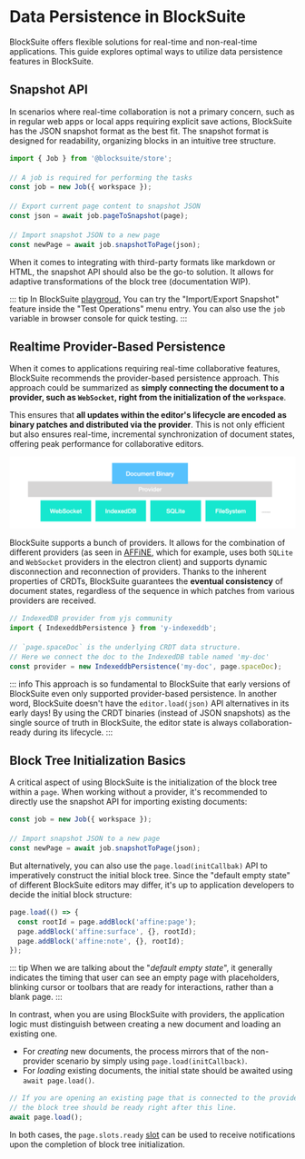 # Data Persistence in BlockSuite

BlockSuite offers flexible solutions for real-time and non-real-time applications. This guide explores optimal ways to utilize data persistence features in BlockSuite.

## Snapshot API

In scenarios where real-time collaboration is not a primary concern, such as in regular web apps or local apps requiring explicit save actions, BlockSuite has the JSON snapshot format as the best fit. The snapshot format is designed for readability, organizing blocks in an intuitive tree structure.

```ts
import { Job } from '@blocksuite/store';

// A job is required for performing the tasks
const job = new Job({ workspace });

// Export current page content to snapshot JSON
const json = await job.pageToSnapshot(page);

// Import snapshot JSON to a new page
const newPage = await job.snapshotToPage(json);
```

When it comes to integrating with third-party formats like markdown or HTML, the snapshot API should also be the go-to solution. It allows for adaptive transformations of the block tree (documentation WIP).

::: tip
In BlockSuite [playgroud](https://try-blocksuite.vercel.app/starter/?init), You can try the "Import/Export Snapshot" feature inside the "Test Operations" menu entry. You can also use the `job` variable in browser console for quick testing.
:::

## Realtime Provider-Based Persistence

When it comes to applications requiring real-time collaborative features, BlockSuite recommends the provider-based persistence approach. This approach could be summarized as **simply connecting the document to a provider, such as `WebSocket`, right from the initialization of the `workspace`**.

This ensures that **all updates within the editor's lifecycle are encoded as binary patches and distributed via the provider**. This is not only efficient but also ensures real-time, incremental synchronization of document states, offering peak performance for collaborative editors.

![pluggable-providers](./images/pluggable-providers.png)

BlockSuite supports a bunch of providers. It allows for the combination of different providers (as seen in [AFFiNE](https://github.com/toeverything/AFFiNE), which for example, uses both `SQLite` and `WebSocket` providers in the electron client) and supports dynamic disconnection and reconnection of providers. Thanks to the inherent properties of CRDTs, BlockSuite guarantees the **eventual consistency** of document states, regardless of the sequence in which patches from various providers are received.

```ts
// IndexedDB provider from yjs community
import { IndexeddbPersistence } from 'y-indexeddb';

// `page.spaceDoc` is the underlying CRDT data structure.
// Here we connect the doc to the IndexedDB table named 'my-doc'
const provider = new IndexeddbPersistence('my-doc', page.spaceDoc);
```

::: info
This approach is so fundamental to BlockSuite that early versions of BlockSuite even only supported provider-based persistence. In another word, BlockSuite doesn't have the `editor.load(json)` API alternatives in its early days! By using the CRDT binaries (instead of JSON snapshots) as the single source of truth in BlockSuite, the editor state is always collaboration-ready during its lifecycle.
:::

## Block Tree Initialization Basics

A critical aspect of using BlockSuite is the initialization of the block tree within a `page`. When working without a provider, it's recommended to directly use the snapshot API for importing existing documents:

```ts
const job = new Job({ workspace });

// Import snapshot JSON to a new page
const newPage = await job.snapshotToPage(json);
```

But alternatively, you can also use the `page.load(initCallbak)` API to imperatively construct the initial block tree. Since the "default empty state" of different BlockSuite editors may differ, it's up to application developers to decide the initial block structure:

```ts
page.load(() => {
  const rootId = page.addBlock('affine:page');
  page.addBlock('affine:surface', {}, rootId);
  page.addBlock('affine:note', {}, rootId);
});
```

::: tip
When we are talking about the "_default empty state_", it generally indicates the timing that user can see an empty page with placeholders, blinking cursor or toolbars that are ready for interactions, rather than a blank page.
:::

In contrast, when you are using BlockSuite with providers, the application logic must distinguish between creating a new document and loading an existing one.

- For _creating_ new documents, the process mirrors that of the non-provider scenario by simply using `page.load(initCallback)`.
- For _loading_ existing documents, the initial state should be awaited using `await page.load()`.

```ts
// If you are opening an existing page that is connected to the provider,
// the block tree should be ready right after this line.
await page.load();
```

In both cases, the `page.slots.ready` [slot](./event#using-slots) can be used to receive notifications upon the completion of block tree initialization.
